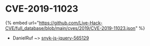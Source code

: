 # CVE-2019-11023
{% embed url="https://github.com/Live-Hack-CVE/full_database/blob/main/cves/2019/CVE-2019-11023.json" %}

* DanielRuf ~> [snyk-js-jquery-565129](https://www.alice-snow.ru/2019/database/cve-2019-11023/snyk-js-jquery-565129-danielruf)